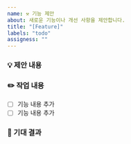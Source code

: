 ```yaml
---
name: ⚒️ 기능 제안
about: 새로운 기능이나 개선 사항을 제안합니다.
title: "[Feature]"
labels: "todo"
assigness: ""
---
```


### 💡 제안 내용

<!-- 어떤 기능을 개발하고자 하는지 설명해주세요 -->

### ✏️ 작업 내용

<!-- 기획 내용 중 어떤 부분을 개발하고자 하는자 자세히 설명해주세요 -->

- [ ] 기능 내용 추가
- [ ] 기능 내용 추가

### 👏 기대 결과

<!-- 이 기능 개발을 통해 어떤 결과를 기대하는지 설명해주세요 -->
